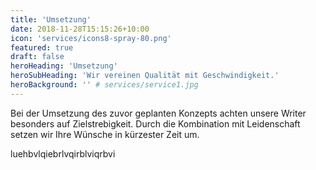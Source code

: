 ```yaml
---
title: 'Umsetzung'
date: 2018-11-28T15:15:26+10:00
icon: 'services/icons8-spray-80.png'
featured: true
draft: false
heroHeading: 'Umsetzung'
heroSubHeading: 'Wir vereinen Qualität mit Geschwindigkeit.'
heroBackground: '' # services/service1.jpg
---
```


Bei der Umsetzung des zuvor geplanten Konzepts achten unsere Writer besonders auf Zielstrebigkeit. Durch die Kombination mit Leidenschaft setzen wir Ihre Wünsche in kürzester Zeit um.


luehbvlqiebrlvqirblviqrbvi



